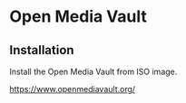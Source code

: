 # Open Media Vault

## Installation

Install the Open Media Vault from ISO image.

https://www.openmediavault.org/